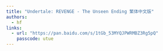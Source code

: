 ```yaml
---
title: "Undertale: REVENGE - The Unseen Ending 繁体中文版"
authors:
  - hf
links:
  - url: "https://pan.baidu.com/s/1tGb_53MYQJPWRMBZ3Rg5pQ"
    passcode: utue
---
```


